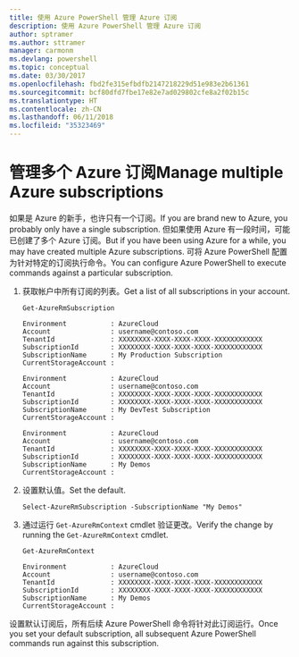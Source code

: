 ```yaml
---
title: 使用 Azure PowerShell 管理 Azure 订阅
description: 使用 Azure PowerShell 管理 Azure 订阅
author: sptramer
ms.author: sttramer
manager: carmonm
ms.devlang: powershell
ms.topic: conceptual
ms.date: 03/30/2017
ms.openlocfilehash: fbd2fe315efbdfb2147218229d51e983e2b61361
ms.sourcegitcommit: bcf80dfd7fbe17e82e7ad029802cfe8a2f02b15c
ms.translationtype: HT
ms.contentlocale: zh-CN
ms.lasthandoff: 06/11/2018
ms.locfileid: "35323469"
---
```

# <a name="manage-multiple-azure-subscriptions"></a><span data-ttu-id="04586-103">管理多个 Azure 订阅</span><span class="sxs-lookup"><span data-stu-id="04586-103">Manage multiple Azure subscriptions</span></span>

<span data-ttu-id="04586-104">如果是 Azure 的新手，也许只有一个订阅。</span><span class="sxs-lookup"><span data-stu-id="04586-104">If you are brand new to Azure, you probably only have a single subscription.</span></span> <span data-ttu-id="04586-105">但如果使用 Azure 有一段时间，可能已创建了多个 Azure 订阅。</span><span class="sxs-lookup"><span data-stu-id="04586-105">But if you have been using Azure for a while, you may have created multiple Azure subscriptions.</span></span> <span data-ttu-id="04586-106">可将 Azure PowerShell 配置为针对特定的订阅执行命令。</span><span class="sxs-lookup"><span data-stu-id="04586-106">You can configure Azure PowerShell to execute commands against a particular subscription.</span></span>

1. <span data-ttu-id="04586-107">获取帐户中所有订阅的列表。</span><span class="sxs-lookup"><span data-stu-id="04586-107">Get a list of all subscriptions in your account.</span></span>

    ```azurepowershell-interactive
    Get-AzureRmSubscription
    ```

    ```output
    Environment           : AzureCloud
    Account               : username@contoso.com
    TenantId              : XXXXXXXX-XXXX-XXXX-XXXX-XXXXXXXXXXXX
    SubscriptionId        : XXXXXXXX-XXXX-XXXX-XXXX-XXXXXXXXXXXX
    SubscriptionName      : My Production Subscription
    CurrentStorageAccount :

    Environment           : AzureCloud
    Account               : username@contoso.com
    TenantId              : XXXXXXXX-XXXX-XXXX-XXXX-XXXXXXXXXXXX
    SubscriptionId        : XXXXXXXX-XXXX-XXXX-XXXX-XXXXXXXXXXXX
    SubscriptionName      : My DevTest Subscription
    CurrentStorageAccount :

    Environment           : AzureCloud
    Account               : username@contoso.com
    TenantId              : XXXXXXXX-XXXX-XXXX-XXXX-XXXXXXXXXXXX
    SubscriptionId        : XXXXXXXX-XXXX-XXXX-XXXX-XXXXXXXXXXXX
    SubscriptionName      : My Demos
    CurrentStorageAccount :
    ```

2. <span data-ttu-id="04586-108">设置默认值。</span><span class="sxs-lookup"><span data-stu-id="04586-108">Set the default.</span></span>

    ```azurepowershell-interactive
    Select-AzureRmSubscription -SubscriptionName "My Demos"
    ```

3. <span data-ttu-id="04586-109">通过运行 `Get-AzureRmContext` cmdlet 验证更改。</span><span class="sxs-lookup"><span data-stu-id="04586-109">Verify the change by running the `Get-AzureRmContext` cmdlet.</span></span>

    ```azurepowershell-interactive
    Get-AzureRmContext
    ```

    ```output
    Environment           : AzureCloud
    Account               : username@contoso.com
    TenantId              : XXXXXXXX-XXXX-XXXX-XXXX-XXXXXXXXXXXX
    SubscriptionId        : XXXXXXXX-XXXX-XXXX-XXXX-XXXXXXXXXXXX
    SubscriptionName      : My Demos
    CurrentStorageAccount :
    ```

<span data-ttu-id="04586-110">设置默认订阅后，所有后续 Azure PowerShell 命令将针对此订阅运行。</span><span class="sxs-lookup"><span data-stu-id="04586-110">Once you set your default subscription, all subsequent Azure PowerShell commands run against this subscription.</span></span>

